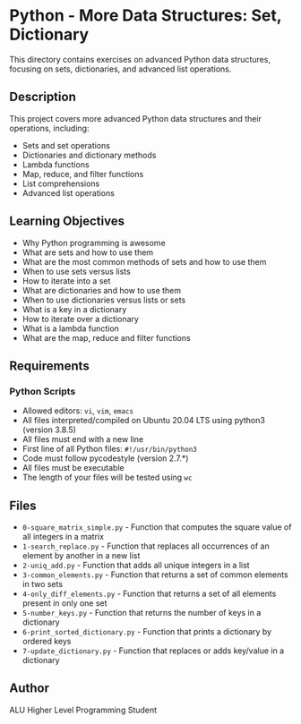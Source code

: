 # Python - More Data Structures: Set, Dictionary

This directory contains exercises on advanced Python data structures, focusing on sets, dictionaries, and advanced list operations.

## Description

This project covers more advanced Python data structures and their operations, including:
- Sets and set operations
- Dictionaries and dictionary methods
- Lambda functions
- Map, reduce, and filter functions
- List comprehensions
- Advanced list operations

## Learning Objectives

- Why Python programming is awesome
- What are sets and how to use them
- What are the most common methods of sets and how to use them
- When to use sets versus lists
- How to iterate into a set
- What are dictionaries and how to use them
- When to use dictionaries versus lists or sets
- What is a key in a dictionary
- How to iterate over a dictionary
- What is a lambda function
- What are the map, reduce and filter functions

## Requirements

### Python Scripts
- Allowed editors: `vi`, `vim`, `emacs`
- All files interpreted/compiled on Ubuntu 20.04 LTS using python3 (version 3.8.5)
- All files must end with a new line
- First line of all Python files: `#!/usr/bin/python3`
- Code must follow pycodestyle (version 2.7.*)
- All files must be executable
- The length of your files will be tested using `wc`

## Files

- `0-square_matrix_simple.py` - Function that computes the square value of all integers in a matrix
- `1-search_replace.py` - Function that replaces all occurrences of an element by another in a new list
- `2-uniq_add.py` - Function that adds all unique integers in a list
- `3-common_elements.py` - Function that returns a set of common elements in two sets
- `4-only_diff_elements.py` - Function that returns a set of all elements present in only one set
- `5-number_keys.py` - Function that returns the number of keys in a dictionary
- `6-print_sorted_dictionary.py` - Function that prints a dictionary by ordered keys
- `7-update_dictionary.py` - Function that replaces or adds key/value in a dictionary

## Author
ALU Higher Level Programming Student
